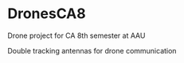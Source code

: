 # DronesCA8
Drone project for CA 8th semester at AAU

Double tracking antennas for drone communication

